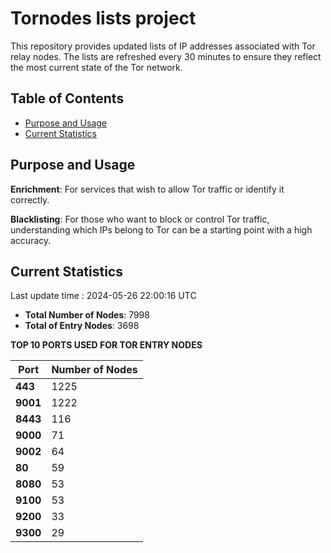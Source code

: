 # Tornodes lists project

This repository provides updated lists of IP addresses associated with Tor relay nodes. The lists are refreshed every 30 minutes to ensure they reflect the most current state of the Tor network.

## Table of Contents

- [Purpose and Usage](#purpose-and-usage)
- [Current Statistics](#current-statistics)


## Purpose and Usage

**Enrichment**: For services that wish to allow Tor traffic or identify it correctly.

**Blacklisting**: For those who want to block or control Tor traffic, understanding which IPs belong to Tor can be a starting point with a high accuracy.

## Current Statistics

Last update time : 2024-05-26 22:00:16 UTC

- **Total Number of Nodes**: 7998
- **Total of Entry Nodes**: 3698

**TOP 10 PORTS USED FOR TOR ENTRY NODES**

| **Port** | **Number of Nodes** |
|------|-----------------|
| **443**   | 1225  |
| **9001**   | 1222  |
| **8443**   | 116  |
| **9000**   | 71  |
| **9002**   | 64  |
| **80**   | 59  |
| **8080**   | 53  |
| **9100**   | 53  |
| **9200**   | 33  |
| **9300**   | 29  |

